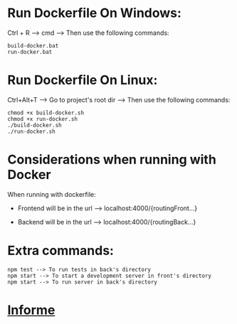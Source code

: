 # Run Dockerfile On Windows:

Ctrl + R --> cmd -->  Then use the following commands:
```
build-docker.bat
run-docker.bat
```


# Run Dockerfile On Linux:

Ctrl+Alt+T --> Go to project's root dir --> Then use the following commands:

```
chmod +x build-docker.sh
chmod +x run-docker.sh
./build-docker.sh
./run-docker.sh
```
# Considerations when running with Docker
When running with dockerfile:

* Frontend will be in the url --> localhost:4000/{routingFront...}

* Backend will be in the url --> localhost:4000/{routingBack...}

# Extra commands:

```
npm test --> To run tests in back's directory
npm start --> To start a development server in front's directory
npm start --> To run server in back's directory
```

# [Informe](https://docs.google.com/document/d/1Tz41V4A601chT_6Qyk9HVjlYaUBtNiLxxKrKirMK9aQ/edit)   